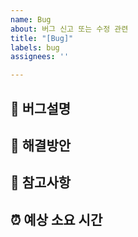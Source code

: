 ```yaml
---
name: Bug
about: 버그 신고 또는 수정 관련
title: "[Bug]"
labels: bug
assignees: ''

---
```


## 🔨 버그설명
<!-- 버그 설명 및 재현 방법을 작성해주세요. -->


## 📑 해결방안


## 🚧 참고사항


## ⏰ 예상 소요 시간
